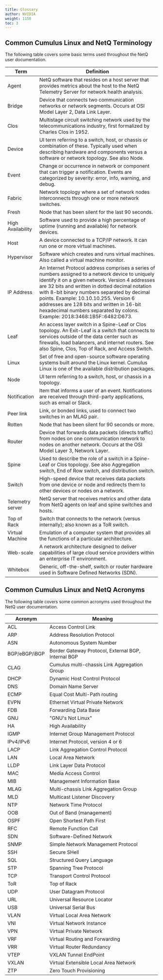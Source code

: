 ```yaml
---
title: Glossary
author: NVIDIA
weight: 1150
toc: 3
---
```


## Common Cumulus Linux and NetQ Terminology

The following table covers some basic terms used throughout the NetQ
user documentation.

|Term|Definition|
|--- |--- |
|Agent|NetQ software that resides on a host server that provides metrics about the host to the NetQ Telemetry Server for network health analysis.|
|Bridge|Device that connects two communication networks or network segments. Occurs at OSI Model Layer 2, Data Link Layer.|
|Clos|Multistage circuit switching network used by the telecommunications industry, first formalized by Charles Clos in 1952.|
|Device|UI term referring to a switch, host, or chassis or combination of these. Typically used when describing hardware and components versus a software or network topology. See also Node.|
|Event|Change or occurrence in network or component that can trigger a notification. Events are categorized by severity: error, info, warning, and debug.|
|Fabric|Network topology where a set of network nodes interconnects through one or more network switches.|
|Fresh|Node that has been silent for the last 90 seconds.|
|High Availability|Software used to provide a high percentage of uptime (running and available) for network devices.|
|Host|A device connected to a TCP/IP network. It can run one or more virtual machines.|
|Hypervisor|Software which creates and runs virtual machines. Also called a virtual machine monitor.|
|IP Address|An Internet Protocol address comprises a series of numbers assigned to a network device to uniquely identify it on a given network. Version 4 addresses are 32 bits and written in dotted decimal notation with 8-bit binary numbers separated by decimal points. Example: 10.10.10.255. Version 6 addresses are 128 bits and written in 16-bit hexadecimal numbers separated by colons. Example: 2018:3468:1B5F::6482:D673.|
|Leaf|An access layer switch in a Spine-Leaf or Clos topology. An Exit-Leaf is a switch that connects to services outside of the data center such as firewalls, load balancers, and internet routers. See also Spine, Clos, Top of Rack, and Access Switch.|
|Linux|Set of free and open-source software operating systems built around the Linux kernel. Cumulus Linux is one of the available distribution packages.|
|Node|UI term referring to a switch, host, or chassis in a topology.|
|Notification|Item that informs a user of an event. Notifications are received through third-party applications, such as email or Slack. |
|Peer link|Link, or bonded links, used to connect two switches in an MLAG pair.|
|Rotten|Node that has been silent for 90 seconds or more.|
|Router|Device that forwards data packets (directs traffic) from nodes on one communication network to nodes on another network. Occurs at the OSI Model Layer 3, Network Layer.|
|Spine|Used to describe the role of a switch in a Spine-Leaf or Clos topology. See also Aggregation switch, End of Row switch, and distribution switch.|
|Switch|High-speed device that receives data packets from one device or node and redirects them to other devices or nodes on a network.|
|Telemetry server|NetQ server that receives metrics and other data from NetQ agents on leaf and spine switches and hosts.|
|Top of Rack|Switch that connects to the network (versus internally); also known as a ToR switch.|
|Virtual Machine|Emulation of a computer system that provides all the functions of a particular architecture.|
|Web-scale|A network architecture designed to deliver capabilities of large cloud service providers within an enterprise IT environment.|
|Whitebox|Generic, off-the-shelf, switch or router hardware used in Software Defined Networks (SDN).|


## Common Cumulus Linux and NetQ Acronyms

The following table covers some common acronyms used throughout the NetQ
user documentation.

| Acronym                                              | Meaning                                                                                    |
| ---------------------------------------------------- | ------------------------------------------------------------------------------------------ |
| ACL | Access Control Link |
| ARP | Address Resolution Protocol |
| ASN | Autonomous System Number |
| BGP/eBGP/iBGP | Border Gateway Protocol, External BGP, Internal BGP |
| CLAG | Cumulus multi-chassis Link Aggregation Group |
| DHCP | Dynamic Host Control Protocol |
| DNS | Domain Name Server |
| ECMP | Equal Cost Multi-Path routing |
| EVPN | Ethernet Virtual Private Network |
| FDB | Forwarding Data Base |
| GNU | "GNU's Not Linux" |
| HA | High Availability |
| IGMP | Internet Group Management Protocol |
| IPv4/IPv6 | Internet Protocol, version 4 or 6 |
| LACP | Link Aggregation Control Protocol |
| LAN | Local Area Network |
| LLDP | Link Layer Data Protocol |
| MAC | Media Access Control |
| MIB | Management Information Base |
| MLAG | Multi-chassis Link Aggregation Group |
| MLD | Multicast Listener Discovery |
| NTP | Network Time Protocol |
| OOB | Out of Band (management) |
| OSPF | Open Shortest Path First |
| RFC | Remote Function Call |
| SDN | Software-Defined Network |
| SNMP | Simple Network Management Protocol |
| SSH | Secure SHell |
| SQL | Structured Query Language |
| STP | Spanning Tree Protocol |
| TCP | Transport Control Protocol |
| ToR | Top of Rack |
| UDP | User Datagram Protocol |
| URL | Universal Resource Locator |
| USB | Universal Serial Bus |
| VLAN | Virtual Local Area Network |
| VNI | Virtual Network Instance |
| VPN | Virtual Private Network |
| VRF | Virtual Routing and Forwarding |
| VRR | Virtual Router Redundancy |
| VTEP | VXLAN Tunnel EndPoint  |
| VXLAN | Virtual Extensible Local Area Network |
| ZTP | Zero Touch Provisioning |
